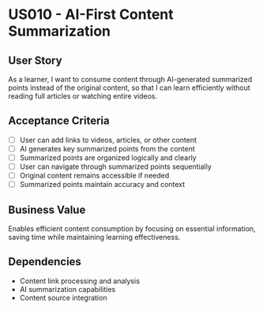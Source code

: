 # US010 - AI-First Content Summarization

## User Story

As a learner, I want to consume content through AI-generated summarized points instead of the original content, so that I can learn efficiently without reading full articles or watching entire videos.

## Acceptance Criteria

- [ ] User can add links to videos, articles, or other content
- [ ] AI generates key summarized points from the content
- [ ] Summarized points are organized logically and clearly
- [ ] User can navigate through summarized points sequentially
- [ ] Original content remains accessible if needed
- [ ] Summarized points maintain accuracy and context

## Business Value

Enables efficient content consumption by focusing on essential information, saving time while maintaining learning effectiveness.

## Dependencies

- Content link processing and analysis
- AI summarization capabilities
- Content source integration
